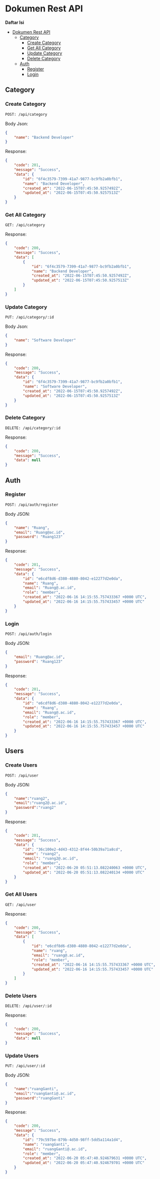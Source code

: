 # Dokumen Rest API

**Daftar Isi**
- [Dokumen Rest API](#dokumen-rest-api)
	- [Category](#category)
		- [Create Category](#create-category)
		- [Get All Category](#get-all-category)
		- [Update Category](#update-category)
		- [Delete Category](#delete-category)
	- [Auth](#auth)
		- [Register](#register-auth)
		- [Login](#login-auth)

## Category
### Create Category
`
POST: /api/category
`

Body Json:

```json
{
    "name": "Backend Developer"
}
```

Response:
```json
{
	"code": 201,
	"message": "Success",
	"data": {
		"id": "6f4c3579-7399-41a7-9877-bc9fb2a0bfb1",
		"name": "Backend Developer",
		"created_at": "2022-06-15T07:45:50.9257492Z",
		"updated_at": "2022-06-15T07:45:50.9257513Z"
	}
}
```

### Get All Category
`
GET: /api/category
`

Response:
```json
{
	"code": 200,
	"message": "Success",
	"data": [
		{
			"id": "6f4c3579-7399-41a7-9877-bc9fb2a0bfb1",
			"name": "Backend Developer",
			"created_at": "2022-06-15T07:45:50.9257492Z",
			"updated_at": "2022-06-15T07:45:50.9257513Z"
		}
	]
}
```

### Update Category
`
PUT: /api/category/:id
`

Body Json:

```json
{
    "name": "Software Developer"
}
```

Response:
```json
{
	"code": 200,
	"message": "Success",
	"data": {
		"id": "6f4c3579-7399-41a7-9877-bc9fb2a0bfb1",
		"name": "Software Developer",
		"created_at": "2022-06-15T07:45:50.9257492Z",
		"updated_at": "2022-06-15T07:45:50.9257513Z"
	}
}
```

### Delete Category
`
DELETE: /api/category/:id
`

Response:
```json
{
	"code": 200,
	"message": "Success",
	"data": null
}
```

## Auth
### Register
`
POST: /api/auth/register
`

Body JSON:
```json
{
    "name": "Ruang",
    "email": "Ruang@ac.id",
    "password": "Ruang123"
}
```

Response:
```json
{
    "code": 201,
    "message": "Success",
    "data": {
        "id": "e6cdf8d6-d380-4880-8042-e12277d2e0da",
        "name": "Ruang",
        "email": "Ruang@.ac.id",
        "role": "member",
        "created_at": "2022-06-16 14:15:55.757433367 +0000 UTC",
        "updated_at": "2022-06-16 14:15:55.757433457 +0000 UTC"
    }
}
```

### Login
`
POST: /api/auth/login
`

Body JSON:
```json
{
    "email": "Ruang@ac.id",
    "password": "Ruang123"
}
```

Response:
```json
{
    "code": 201,
    "message": "Success",
    "data": {
        "id": "e6cdf8d6-d380-4880-8042-e12277d2e0da",
        "name": "Ruang",
        "email": "Ruang@.ac.id",
        "role": "member",
        "created_at": "2022-06-16 14:15:55.757433367 +0000 UTC",
        "updated_at": "2022-06-16 14:15:55.757433457 +0000 UTC"
    }
}
```

## Users

### Create Users
`
POST: /api/user
`

Body JSON:
```json
{
    "name":"ruang2",
    "email":"ruang2@.ac.id",
    "password":"ruang2"
}
```

Response:
```json
{
    "code": 201,
    "message": "Success",
    "data": {
        "id": "36c100e2-4d43-4312-8f44-50b39a71a8cd",
        "name": "ruang2",
        "email": "ruang2@.ac.id",
        "role": "member",
        "created_at": "2022-06-20 05:51:13.082240063 +0000 UTC",
        "updated_at": "2022-06-20 05:51:13.082240134 +0000 UTC"
    }
}
```

### Get All Users
`
GET: /api/user
`

Response:
```json
{
    "code": 200,
    "message": "Success",
    "data": [
        {
            "id": "e6cdf8d6-d380-4880-8042-e12277d2e0da",
            "name": "ruang",
            "email": "ruang@.ac.id",
            "role": "member",
            "created_at": "2022-06-16 14:15:55.757433367 +0000 UTC",
            "updated_at": "2022-06-16 14:15:55.757433457 +0000 UTC"
        }
    ]
}
```

### Delete Users
`
DELETE: /api/user/:id
`

Response:
```json
{
    "code": 200,
    "message": "Success",
    "data": null
}
```

### Update Users
`
PUT: /api/user/:id
`

Body JSON:
```json
{
    "name":"ruangGanti",
    "email":"ruangGanti@.ac.id",
    "password":"ruangGanti"
}
```

Response:
```json
{
    "code": 200,
    "message": "Success",
    "data": {
        "id": "79c597be-879b-4d50-98ff-5dd5a114a1d4",
        "name": "ruangGanti",
        "email": "ruangGanti@.ac.id",
        "role": "member",
        "created_at": "2022-06-20 05:47:40.924679631 +0000 UTC",
        "updated_at": "2022-06-20 05:47:40.924679701 +0000 UTC"
    }
}
```


